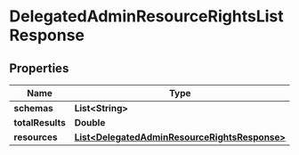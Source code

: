 

# DelegatedAdminResourceRightsListResponse


## Properties

| Name | Type | Description | Notes |
|------------ | ------------- | ------------- | -------------|
|**schemas** | **List&lt;String&gt;** |  |  [optional] |
|**totalResults** | **Double** |  |  [optional] |
|**resources** | [**List&lt;DelegatedAdminResourceRightsResponse&gt;**](DelegatedAdminResourceRightsResponse.md) |  |  [optional] |



